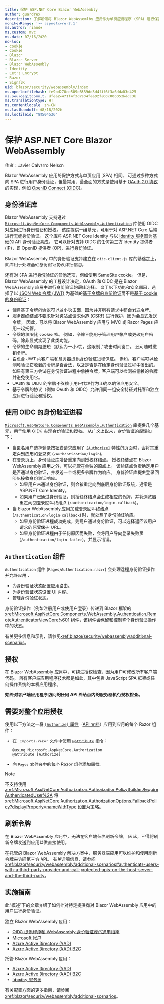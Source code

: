 ```yaml
---
title: 保护 ASP.NET Core Blazor WebAssembly
author: guardrex
description: 了解如何将 Blazor WebAssemlby 应用作为单页应用程序 (SPA) 进行保护。
monikerRange: '>= aspnetcore-3.1'
ms.author: riande
ms.custom: mvc
ms.date: 07/16/2020
no-loc:
- cookie
- Cookie
- Blazor
- Blazor Server
- Blazor WebAssembly
- Identity
- Let's Encrypt
- Razor
- SignalR
uid: blazor/security/webassembly/index
ms.openlocfilehash: fe9bd270ce509e8389dd3d4f3f6f3a6dda03d425
ms.sourcegitcommit: dfea24471f4f3d7904faa92fe60c000853bddc3b
ms.translationtype: HT
ms.contentlocale: zh-CN
ms.lasthandoff: 08/18/2020
ms.locfileid: "88504536"
---
```

# <a name="secure-aspnet-core-no-locblazor-webassembly"></a>保护 ASP.NET Core Blazor WebAssembly

作者：[Javier Calvarro Nelson](https://github.com/javiercn)

Blazor WebAssembly 应用的保护方式与单页应用 (SPA) 相同。 可通过多种方式向 SPA 进行用户身份验证，但最常用、最全面的方式是使用基于 [OAuth 2.0 协议](https://oauth.net/)的实现，例如 [OpenID Connect (OIDC)](https://openid.net/connect/)。

## <a name="authentication-library"></a>身份验证库

Blazor WebAssembly 支持通过 [`Microsoft.AspNetCore.Components.WebAssembly.Authentication`](https://www.nuget.org/packages/Microsoft.AspNetCore.Components.WebAssembly.Authentication) 库使用 OIDC 对应用进行身份验证和授权。 该库提供一组基元，可用于对 ASP.NET Core 后端进行无缝身份验证。 这个库将 ASP.NET Core Identity 与以 [Identity 服务器](https://identityserver.io/)为基础的 API 身份验证集成。 它可以针对支持 OIDC 的任何第三方 Identity 提供者 (IP)，即 OpenID 提供者 (OP)，进行身份验证。

Blazor WebAssembly 中的身份验证支持建立在 `oidc-client.js` 库的基础之上，此库用于处理基础身份验证协议详细信息。

还有对 SPA 进行身份验证的其他选项，例如使用 SameSite cookie。 但是，Blazor WebAssembly 的工程设计决定，OAuth 和 OIDC 是在 Blazor WebAssembly 应用中进行身份验证的最佳选择。 出于以下功能和安全原因，选择了以 [JSON Web 令牌 (JWT)](https://self-issued.info/docs/draft-ietf-oauth-json-web-token.html) 为基础的[基于令牌的身份验证](xref:security/anti-request-forgery#token-based-authentication)而不是[基于 cookie 的身份验证](xref:security/anti-request-forgery#cookie-based-authentication)：

* 使用基于令牌的协议可以减小攻击面，因为并非所有请求中都会发送令牌。
* 服务器终结点不要求针对[跨站点请求伪造 (CSRF)](xref:security/anti-request-forgery) 进行保护，因为会显式发送令牌。 因此，可以将 Blazor WebAssembly 应用与 MVC 或 Razor Pages 应用一起托管。
* 令牌的权限比 cookie 窄。 例如，令牌不能用于管理用户帐户或更改用户密码，除非显式实现了此类功能。
* 令牌的生命周期更短（默认为一小时），这限制了攻击时间窗口。 还可随时撤销令牌。
* 自包含 JWT 向客户端和服务器提供身份验证进程保证。 例如，客户端可以检测和验证它收到的令牌是否合法，以及是否是在给定身份验证过程中发出的。 如果有第三方尝试在身份验证进程中偷换令牌，客户端可以检测被偷换的令牌并避免使用它。
* OAuth 和 OIDC 的令牌不依赖于用户代理行为正确以确保应用安全。
* 基于令牌的协议（例如 OAuth 和 OIDC）允许用同一组安全特征对托管和独立应用进行验证和授权。

## <a name="authentication-process-with-oidc"></a>使用 OIDC 的身份验证进程

[`Microsoft.AspNetCore.Components.WebAssembly.Authentication`](https://www.nuget.org/packages/Microsoft.AspNetCore.Components.WebAssembly.Authentication) 库提供几个基元，用于使用 OIDC 实现身份验证和授权。 从广义上说来，身份验证的原理如下：

* 当匿名用户选择登录按钮或请求应用了 [`[Authorize]`](xref:Microsoft.AspNetCore.Authorization.AuthorizeAttribute) 特性的页面时，会将其重定向到应用的登录页 (`/authentication/login`)。
* 在登录页上，身份验证库准备重定向到授权终结点。 授权终结点在 Blazor WebAssembly 应用之外，可以托管在单独的原点上。 该终结点负责确定用户是否通过身份验证，并发送一个或更多令牌作为响应。 身份验证库提供登录回叫以接收身份验证响应。
  * 如果用户未通过身份验证，则会被重定向到底层身份验证系统，通常是 ASP.NET Core Identity。
  * 如果用户已通过身份验证，则授权终结点会生成相应的令牌，并将浏览器重定向回登录回叫终结点 (`/authentication/login-callback`)。
* 当 Blazor WebAssembly 应用加载登录回叫终结点 (`/authentication/login-callback`) 时，就处理了身份验证响应。
  * 如果身份验证进程成功完成，则用户通过身份验证，可以选择返回该用户请求的原受保护 URL。
  * 如果身份验证进程由于任何原因而失败，会将用户导向登录失败页 (`/authentication/login-failed`)，并显示错误。

## <a name="authentication-component"></a>`Authentication` 组件

`Authentication` 组件 (`Pages/Authentication.razor`) 会处理远程身份验证操作并允许应用：

* 为身份验证状态配置应用路由。
* 为身份验证状态设置 UI 内容。
* 管理身份验证状态。

身份验证操作（例如注册用户或使用户登录）传递到 Blazor 框架的 <xref:Microsoft.AspNetCore.Components.WebAssembly.Authentication.RemoteAuthenticatorViewCore%601> 组件，该组件会保留和控制整个身份验证操作中的状态。

有关更多信息和示例，请参见<xref:blazor/security/webassembly/additional-scenarios>。

## <a name="authorization"></a>授权

在 Blazor WebAssembly 应用中，可绕过授权检查，因为用户可修改所有客户端代码。 所有客户端应用程序技术都是如此，其中包括 JavaScript SPA 框架或任何操作系统的本机应用程序。

**始终对客户端应用程序访问的任何 API 终结点内的服务器执行授权检查。**

## <a name="require-authorization-for-the-entire-app"></a>需要对整个应用授权

使用以下方法之一将 [`[Authorize]` 属性](xref:blazor/security/index#authorize-attribute)（[API 文档](xref:System.Web.Mvc.AuthorizeAttribute)）应用到应用的每个 Razor 组件：

* 在 `_Imports.razor` 文件中使用 [`@attribute`](xref:mvc/views/razor#attribute) 指令：

  ```razor
  @using Microsoft.AspNetCore.Authorization
  @attribute [Authorize]
  ```

* 向 `Pages` 文件夹中的每个 Razor 组件添加属性。

> [!NOTE]
> 不支持使用 <xref:Microsoft.AspNetCore.Authorization.AuthorizationPolicyBuilder.RequireAuthenticatedUser%2A> 将 <xref:Microsoft.AspNetCore.Authorization.AuthorizationOptions.FallbackPolicy?displayProperty=nameWithType> 设置为策略。

## <a name="refresh-tokens"></a>刷新令牌

在 Blazor WebAssembly 应用中，无法在客户端保护刷新令牌。 因此，不得将刷新令牌发送到应用以供直接使用。

在托管的 Blazor WebAssembly 解决方案中，服务器端应用可以维护和使用刷新令牌来访问第三方 API。 有关详细信息，请参阅 <xref:blazor/security/webassembly/additional-scenarios#authenticate-users-with-a-third-party-provider-and-call-protected-apis-on-the-host-server-and-the-third-party>。

## <a name="implementation-guidance"></a>实施指南

此“概述”下的文章介绍了如何针对特定提供商对 Blazor WebAssembly 应用中的用户进行身份验证。

独立 Blazor WebAssembly 应用：

* [OIDC 提供程序和 WebAssembly 身份验证库的通用指南](xref:blazor/security/webassembly/standalone-with-authentication-library)
* [Microsoft 帐户](xref:blazor/security/webassembly/standalone-with-microsoft-accounts)
* [Azure Active Directory (AAD)](xref:blazor/security/webassembly/standalone-with-azure-active-directory)
* [Azure Active Directory (AAD) B2C](xref:blazor/security/webassembly/standalone-with-azure-active-directory-b2c)

托管 Blazor WebAssembly 应用：

* [Azure Active Directory (AAD)](xref:blazor/security/webassembly/hosted-with-azure-active-directory)
* [Azure Active Directory (AAD) B2C](xref:blazor/security/webassembly/hosted-with-azure-active-directory-b2c)
* [Identity 服务器](xref:blazor/security/webassembly/hosted-with-identity-server)

有关配置方面的更多指南，请参阅 <xref:blazor/security/webassembly/additional-scenarios>。
